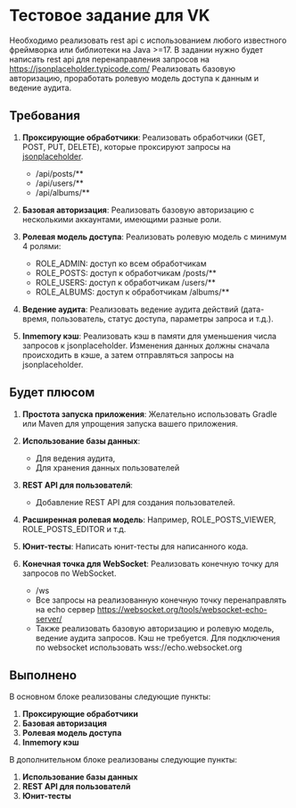 # Тестовое задание для VK

Необходимо реализовать rest api с использованием любого известного фреймворка или библиотеки на Java >=17.
В задании нужно будет написать rest api для перенаправления запросов на https://jsonplaceholder.typicode.com/
Реализовать базовую авторизацию, проработать ролевую модель доступа к данным и ведение аудита.

## Требования

1. **Проксирующие обработчики**: Реализовать обработчики (GET, POST, PUT, DELETE), которые проксируют запросы
   на [jsonplaceholder](https://jsonplaceholder.typicode.com/).
    - /api/posts/**
    - /api/users/**
    - /api/albums/**

2. **Базовая авторизация**: Реализовать базовую авторизацию с несколькими аккаунтами, имеющими разные роли.

3. **Ролевая модель доступа**: Реализовать ролевую модель с минимум 4 ролями:
    - ROLE_ADMIN: доступ ко всем обработчикам
    - ROLE_POSTS: доступ к обработчикам /posts/**
    - ROLE_USERS: доступ к обработчикам /users/**
    - ROLE_ALBUMS: доступ к обработчикам /albums/**

4. **Ведение аудита**: Реализовать ведение аудита действий (дата-время, пользователь, статус доступа, параметры запроса
   и т.д.).

5. **Inmemory кэш**: Реализовать кэш в памяти для уменьшения числа запросов к jsonplaceholder. Изменения данных должны
   сначала происходить в кэше, а затем отправляться запросы на jsonplaceholder.

## Будет плюсом

1. **Простота запуска приложения**: Желательно использовать Gradle или Maven для упрощения запуска вашего приложения.

2. **Использование базы данных**:
    - Для ведения аудита,
    - Для хранения данных пользователей

3. **REST API для пользователй**:
    - Добавление REST API для создания пользователей.

4. **Расширенная ролевая модель**: Например, ROLE_POSTS_VIEWER, ROLE_POSTS_EDITOR и т.д.

5. **Юнит-тесты**: Написать юнит-тесты для написанного кода.

6. **Конечная точка для WebSocket**: Реализовать конечную точку для запросов по WebSocket.
    - /ws
    - Все запросы на реализованную конечную точку перенаправлять на echo
      сервер https://websocket.org/tools/websocket-echo-server/
    - Также реализовать базовую авторизацию и ролевую модель, ведение аудита запросов. Кэш не требуется. Для подключения
      по websocket использовать wss://echo.websocket.org

## Выполнено

В основном блоке реализованы следующие пункты:

1. **Проксирующие обработчики**
2. **Базовая авторизация**
3. **Ролевая модель доступа**
4. **Inmemory кэш**

В дополнительном блоке реализованы следующие пункты:

1. **Использование базы данных**
2. **REST API для пользователй**
3. **Юнит-тесты**
